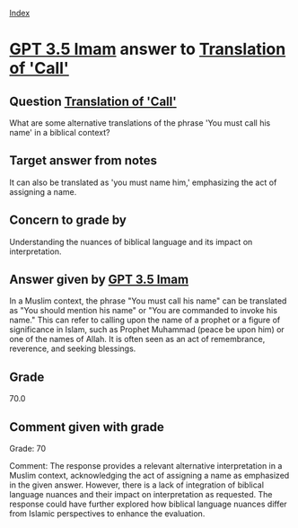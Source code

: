 
[Index](../../index.md)
# [GPT 3.5 Imam](../../answering_models/GPT_3.5_Imam.md) answer to [Translation of 'Call'](../../questions/Translation_of_'Call'.md)

## Question [Translation of 'Call'](../../questions/Translation_of_'Call'.md)
What are some alternative translations of the phrase 'You must call his name' in a biblical context?

## Target answer from notes
It can also be translated as 'you must name him,' emphasizing the act of assigning a name.

## Concern to grade by
Understanding the nuances of biblical language and its impact on interpretation.

## Answer given by [GPT 3.5 Imam](../../answering_models/GPT_3.5_Imam.md)
In a Muslim context, the phrase "You must call his name" can be translated as "You should mention his name" or "You are commanded to invoke his name." This can refer to calling upon the name of a prophet or a figure of significance in Islam, such as Prophet Muhammad (peace be upon him) or one of the names of Allah. It is often seen as an act of remembrance, reverence, and seeking blessings.

## Grade
70.0

## Comment given with grade
Grade: 70

Comment: The response provides a relevant alternative interpretation in a Muslim context, acknowledging the act of assigning a name as emphasized in the given answer. However, there is a lack of integration of biblical language nuances and their impact on interpretation as requested. The response could have further explored how biblical language nuances differ from Islamic perspectives to enhance the evaluation.
